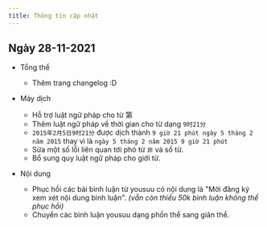 ```yaml
---
title: Thông tin cập nhật
---
```


## Ngày 28-11-2021

- Tổng thể

  - Thêm trang changelog :D

- Máy dịch

  - Hỗ trợ luật ngữ pháp cho từ <x-t>第</x-t>
  - Thêm luật ngữ pháp về thời gian cho từ dạng `9时21分`
  - `2015年2月5日9时21分` được dịch thành `9 giờ 21 phút ngày 5 tháng 2 năm 2015` thay vì là `ngày 5 tháng 2 năm 2015 9 giờ 21 phút`
  - Sửa một số lỗi liên quan tới phó từ `非` và số từ.
  - Bổ sung quy luật ngữ pháp cho giới từ.

- Nội dung
  - Phục hồi các bài bình luận từ yousuu có nội dung là "Mời đăng ký xem xét nội dung bình luận".
    _(vẫn còn thiếu 50k bình luận không thể phục hồi)_
  - Chuyển các bình luận yousuu dạng phồn thể sang giản thể.

